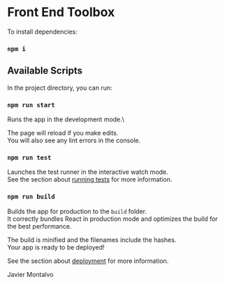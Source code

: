# Front End Toolbox

To install dependencies:

### `npm i`

## Available Scripts

In the project directory, you can run:

### `npm run start`

Runs the app in the development mode.\

The page will reload if you make edits.\
You will also see any lint errors in the console.

### `npm run test`

Launches the test runner in the interactive watch mode.\
See the section about [running tests](https://facebook.github.io/create-react-app/docs/running-tests) for more information.

### `npm run build`

Builds the app for production to the `build` folder.\
It correctly bundles React in production mode and optimizes the build for the best performance.

The build is minified and the filenames include the hashes.\
Your app is ready to be deployed!

See the section about [deployment](https://facebook.github.io/create-react-app/docs/deployment) for more information.

Javier Montalvo
